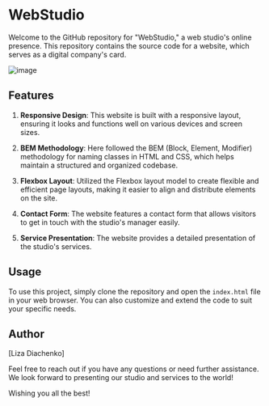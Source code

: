 # WebStudio

Welcome to the GitHub repository for "WebStudio," a web studio's online presence. This repository contains the source code for a website, which serves as a digital company's card.

![image](https://github.com/di-liza/WebStudio/assets/114363326/1d54415e-5c78-4b30-915f-ff431f55fbf7)

## Features

1. **Responsive Design**: This website is built with a responsive layout, ensuring it looks and functions well on various devices and screen sizes.

2. **BEM Methodology**: Here followed the BEM (Block, Element, Modifier) methodology for naming classes in HTML and CSS, which helps maintain a structured and organized codebase.

3. **Flexbox Layout**: Utilized the Flexbox layout model to create flexible and efficient page layouts, making it easier to align and distribute elements on the site.

4. **Contact Form**: The website features a contact form that allows visitors to get in touch with the studio's manager easily.

5. **Service Presentation**: The website provides a detailed presentation of the studio's services.

## Usage

To use this project, simply clone the repository and open the `index.html` file in your web browser. You can also customize and extend the code to suit your specific needs.

## Author

[Liza Diachenko]

Feel free to reach out if you have any questions or need further assistance. We look forward to presenting our studio and services to the world!

Wishing you all the best!
